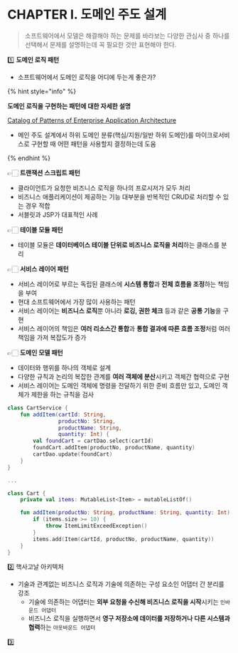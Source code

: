 # CHAPTER I. 도메인 주도 설계

> 소프트웨어에서 모델은 해결해야 하는 문제를 바라보는 다양한 관심사 중 하나를 선택해서 문제를 설명하는데 꼭 필요한 것만 표현해야 한다.

1️⃣ **도메인 로직 패턴**
- 소프트웨어에서 도메인 로직을 어디에 두는게 좋은가?

{% hint style="info" %}

**도메인 로직을 구현하는 패턴에 대한 자세한 설명**

[Catalog of Patterns of Enterprise Application Architecture](https://martinfowler.com/eaaCatalog/)
- 메인 주도 설계에서 하위 도메인 분류(핵심/지원/일반 하위 도메인)를 마이크로서비스로 구현할 때 어떤 패턴을 사용할지 결정하는데 도움

{% endhint %}

👉🏻 **트랜잭션 스크립트 패턴**

- 클라이언트가 요청한 비즈니스 로직을 하나의 프로시저가 모두 처리
- 비즈니스 애플리케이션이 제공하는 기능 대부분을 반복적인 CRUD로 처리할 수 있는 경우 적합
- 서블릿과 JSP가 대표적인 사례

👉🏻 **테이블 모듈 패턴**

- 테이블 모듈은 **데이터베이스 테이블 단위로 비즈니스 로직을 처리**하는 클래스를 분리

👉🏻 **서비스 레이어 패턴**

- 서비스 레이어로 부르는 독립된 클래스에 **시스템 통합**과 **전체 흐름을 조정**하는 책임을 부여
- 현대 소프트웨어에서 가장 많이 사용하는 패턴
- 서비스 레이어는 **비즈니스 로직**뿐 아니라 **로깅, 권한 체크** 등과 같은 **공통 기능**을 구현
- 서비스 레이어의 책임은 **여러 리소스간 통합**과 **통합 결과에 따른 흐름 조정**처럼 여러 책임을 가져 복잡도가 증가

👉🏻 **도메인 모델 패턴**

- 데이터와 행위를 하나의 객체로 설계
- 다양한 규칙과 논리의 복잡한 관계를 **여러 객체에 분산**시키고 객체간 협력으로 구현
- 서비스 레이어는 도메인 객체에 명령을 전달하기 위한 준비 흐름만 있고, 도메인 객체가 제한을 하는 규칙을 검사

```kotlin
class CartService {
    fun addItem(cartId: String, 
                productNo: String, 
                productName: String, 
                quantity: Int) {
        val foundCart = cartDao.select(cartId)
        foundCart.addItem(productNo, productName, quantity)
        cartDao.update(foundCart)
    }
}

...

class Cart {
    private val items: MutableList<Item> = mutableListOf()

    fun addItem(productNo: String, productName: String, quantity: Int) {
        if (items.size >= 10) {
            throw ItemLimitExceedException()
        }
        items.add(Item(cartId, productNo, productName, quantity))
    }
}
```

2️⃣ 핵사고날 아키텍처

- 기술과 관계없는 비즈니스 로직과 기술에 의존하는 구성 요소인 어댑터 간 분리를 강조
  - 기술에 의존하는 어댑터는 **외부 요청을 수신해 비즈니스 로직을 시작**시키는 `인바운드 어댑터`
  - 비즈니스 로직을 실행하면서 **영구 저장소에 데이터를 저장하거나 다른 시스템과 협력**하는 `아웃바운드 어댑터`

3️⃣